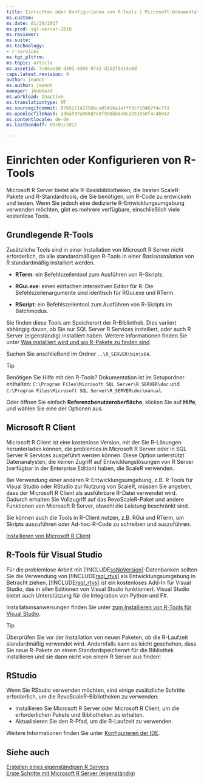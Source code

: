 ```yaml
---
title: Einrichten oder Konfigurieren von R-Tools | Microsoft-Dokumentation
ms.custom: 
ms.date: 01/20/2017
ms.prod: sql-server-2016
ms.reviewer: 
ms.suite: 
ms.technology:
- r-services
ms.tgt_pltfrm: 
ms.topic: article
ms.assetid: 7c04ae30-d391-4369-9742-d2b275e14c0d
caps.latest.revision: 9
author: jeannt
ms.author: jeannt
manager: jhubbard
ms.workload: Inactive
ms.translationtype: MT
ms.sourcegitcommit: 876522142756bca05416a1afff3cf10467f4c7f1
ms.openlocfilehash: a3baf97a960d7e8f950bb6e9cd251550f4c4b942
ms.contentlocale: de-de
ms.lasthandoff: 09/01/2017

---
```

# <a name="setup-or-configure-r-tools"></a>Einrichten oder Konfigurieren von R-Tools
  Microsoft R Server bietet alle R-Basisbibliotheken, die besten ScaleR-Pakete und R-Standardtools, die Sie benötigen, um R-Code zu entwickeln und testen. Wenn Sie jedoch eine dedizierte R-Entwicklungsumgebung verwenden möchten, gibt es mehrere verfügbare, einschließlich viele kostenlose Tools.  
  
## <a name="basic-r-tools"></a>Grundlegende R-Tools  
 Zusätzliche Tools sind in einer Installation von Microsoft R Server nicht erforderlich, da alle standardmäßigen R-Tools in einer *Basisinstallation* von R standardmäßig installiert werden.

-   **RTerm**: ein Befehlszeilentool zum Ausführen von R-Skripts. 
  
-   **RGui.exe**: einen einfachen interaktiven Editor für R. Die Befehlszeilenargumente sind identisch für RGui.exe und RTerm. 
  
-   **RScript**: ein Befehlszeilentool zum Ausführen von R-Skripts im Batchmodus.  

Sie finden diese Tools am Speicherort der R-Bibliothek. Dies variiert abhängig davon, ob Sie nur SQL Server R Services installiert, oder auch R Server (eigenständig) installiert haben. Weitere Informationen finden Sie unter [Was installiert wird und wo R-Pakete zu finden sind](https://msdn.microsoft.com/library/mt695941(sql.130).aspx#Anchor_1)

Suchen Sie anschließend im Ordner `..\R_SERVER\bin\x64`.  

> [!TIP]  
>  Benötigen Sie Hilfe mit den R-Tools? Dokumentation ist im Setupordner enthalten: `C:\Program Files\Microsoft SQL Server\R_SERVER\doc` und `C:\Program Files\Microsoft SQL Server\R_SERVER\doc\manual`.  
>   
>  Oder öffnen Sie einfach **Referenzbenutzeroberfläche**, klicken Sie auf **Hilfe**, und wählen Sie eine der Optionen aus.  

## <a name="microsoft-r-client"></a>Microsoft R Client

Microsoft R Client ist eine kostenlose Version, mit der Sie R-Lösungen herunterladen können, die problemlos in Microsoft R Server oder in SQL Server R Services ausgeführt werden können. Diese Option unterstützt Datenanalysten, die keinen Zugriff auf Entwicklungslösungen von R Server (verfügbar in der Enterprise Edition) haben, die ScaleR verwenden. 

Bei Verwendung einer anderen R-Entwicklungsumgebung, z.B. R-Tools für Visual Studio oder RStudio zur Nutzung von ScaleR, müssen Sie angeben, dass der Microsoft R Client als ausführbare R-Datei verwendet wird. Dadurch erhalten Sie Vollzugriff auf das RevoScaleR-Paket und andere Funktionen von Microsoft R Server, obwohl die Leistung beschränkt sind.

Sie können auch die Tools in R-Client nutzen, z.B. RGui und RTerm, um Skripts auszuführen oder Ad-hoc-R-Code zu schreiben und auszuführen.

[Installieren von Microsoft R Client](https://msdn.microsoft.com/microsoft-r/r-client-install)
  
##  <a name="bkmk_RTools"></a> R-Tools für Visual Studio  

 Für die problemlose Arbeit mit [!INCLUDE[ssNoVersion](../../includes/ssnoversion-md.md)]-Datenbanken sollten Sie die Verwendung von [!INCLUDE[rsql_rtvs](../../includes/rsql-rtvs-md.md)] als Entwicklungsumgebung in Betracht ziehen. [!INCLUDE[rsql_rtvs](../../includes/rsql-rtvs-md.md)] ist ein kostenloses Add-In für Visual Studio, das in allen Editionen von Visual Studio funktioniert. Visual Studio bietet auch Unterstützung für die Integration von Python und F#.  

 Installationsanweisungen finden Sie unter [zum Installieren von R-Tools für Visual Studio](https://docs.microsoft.com/visualstudio/rtvs/installation).

> [!TIP]
> Überprüfen Sie vor der Installation von neuen Paketen, ob die R-Laufzeit standardmäßig verwendet wird. Andernfalls kann es leicht geschehen, dass Sie neue R-Pakete an einem Standardspeicherort für die Bibliothek installieren und sie dann nicht von einem R Server aus finden!


## <a name="rstudio"></a>RStudio

Wenn Sie RStudio verwenden möchten, sind einige zusätzliche Schritte erforderlich, um die RevoScaleR-Bibliotheken zu verwenden:
- Installieren Sie Microsoft R Server oder Microsoft R Client, um die erforderlichen Pakete und Bibliotheken zu erhalten.
- Aktualisieren Sie den R-Pfad, um die R-Laufzeit zu verwenden.

Weitere Informationen finden Sie unter [Konfigurieren der IDE](https://msdn.microsoft.com/microsoft-r/r-client-get-started#step-2-configure-your-ide).


## <a name="see-also"></a>Siehe auch  
 [Erstellen eines eigenständigen R Servers](../../advanced-analytics/r-services/create-a-standalone-r-server.md)   
 [Erste Schritte mit Microsoft R Server &#40;eigenständig&#41;](../../advanced-analytics/r-services/getting-started-with-microsoft-r-server-standalone.md)  
  
  

